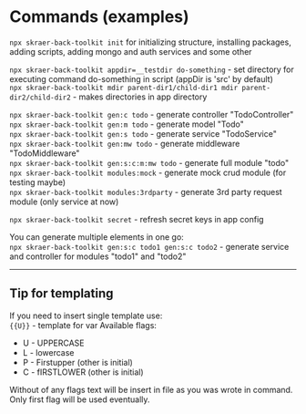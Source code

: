 # Commands (examples)

`npx skraer-back-toolkit init` for initializing structure, installing packages, adding scripts, adding mongo and auth services and some other  

`npx skraer-back-toolkit appdir=__testdir do-something` - set directory for executing command do-something in script (appDir is 'src' by default)  
`npx skraer-back-toolkit mdir parent-dir1/child-dir1 mdir parent-dir2/child-dir2` - makes directories in app directory  

`npx skraer-back-toolkit gen:c todo` - generate controller "TodoController"  
`npx skraer-back-toolkit gen:m todo` - generate model "Todo"  
`npx skraer-back-toolkit gen:s todo` - generate service "TodoService"  
`npx skraer-back-toolkit gen:mw todo` - generate middleware "TodoMiddleware"  
`npx skraer-back-toolkit gen:s:c:m:mw todo` - generate full module "todo"  
`npx skraer-back-toolkit modules:mock` - generate mock crud module (for testing maybe)  
`npx skraer-back-toolkit modules:3rdparty` - generate 3rd party request module (only service at now)  

`npx skraer-back-toolkit secret` - refresh secret keys in app config  

You can generate multiple elements in one go:  
`npx skraer-back-toolkit gen:s:c todo1 gen:s:c todo2` - generate service and controller for modules "todo1" and "todo2"  

<!-- You can add `-mongo` flag for adding some *mongo* stuff (works with models and services) -->

---
## Tip for templating
If you need to insert single template use:  
`{{U}}` - template for var
Available flags:
- U - UPPERCASE  
- L - lowercase  
- P - Firstupper (other is initial)  
- C - fIRSTLOWER (other is initial)  

Without of any flags text will be insert in file as you was wrote in command. Only first flag will be used eventually.

<!-- For blocks use:  
`/* TEMPLATE_BLOCK[-argument]>> content */`  
where `-argument` is flag in cli command. -->

<!-- If you need to insert single template inside template block use this:  
`/* TEMPLATE_BLOCK[-argument]>> some content @TEMPLATE|P@ some more content */` -->

<!-- Also you can use `@TEMPLATE@` outside of blocks, but it's not handy, i think so. -->